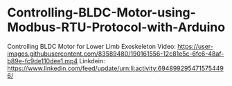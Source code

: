 # Controlling-BLDC-Motor-using-Modbus-RTU-Protocol-with-Arduino
Controlling BLDC Motor for Lower Limb Exoskeleton
Video:
https://user-images.githubusercontent.com/83589480/190161556-12c81e5c-6fc6-48af-b89e-fc9de110dee1.mp4
Linkdein:
https://www.linkedin.com/feed/update/urn:li:activity:6948992954715754496/
